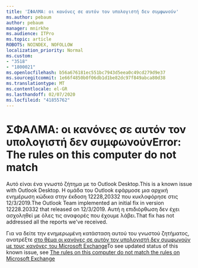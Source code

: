 ```yaml
---
title: 'ΣΦΑΛΜΑ: οι κανόνες σε αυτόν τον υπολογιστή δεν συμφωνούν'
ms.author: pebaum
author: pebaum
manager: mnirkhe
ms.audience: ITPro
ms.topic: article
ROBOTS: NOINDEX, NOFOLLOW
localization_priority: Normal
ms.custom:
- "3518"
- "1800021"
ms.openlocfilehash: b56a676181ec551bc7943d5eea0c49cd279d9e37
ms.sourcegitcommit: 1e66f4850b0f06db1d1be82dc97f849abca80d38
ms.translationtype: MT
ms.contentlocale: el-GR
ms.lasthandoff: 02/07/2020
ms.locfileid: "41855762"
---
```

# <a name="error-the-rules-on-this-computer-do-not-match"></a><span data-ttu-id="51ee3-102">ΣΦΑΛΜΑ: οι κανόνες σε αυτόν τον υπολογιστή δεν συμφωνούν</span><span class="sxs-lookup"><span data-stu-id="51ee3-102">Error: The rules on this computer do not match</span></span>

<span data-ttu-id="51ee3-103">Αυτό είναι ένα γνωστό ζήτημα με το Outlook Desktop.</span><span class="sxs-lookup"><span data-stu-id="51ee3-103">This is a known issue with Outlook Desktop.</span></span> <span data-ttu-id="51ee3-104">Η ομάδα του Outlook εφάρμοσε μια αρχική ενημέρωση κώδικα στην έκδοση 12228,20332 που κυκλοφόρησε στις 12/3/2019.</span><span class="sxs-lookup"><span data-stu-id="51ee3-104">The Outlook Team implemented an initial fix in version 12228.20332 that released on 12/3/2019.</span></span> <span data-ttu-id="51ee3-105">Αυτή η επιδιόρθωση δεν έχει ασχοληθεί με όλες τις αναφορές που έχουμε λάβει.</span><span class="sxs-lookup"><span data-stu-id="51ee3-105">That fix has not addressed all the reports we've received.</span></span>

<span data-ttu-id="51ee3-106">Για να δείτε την ενημερωμένη κατάσταση αυτού του γνωστού ζητήματος, ανατρέξτε [στο θέμα οι κανόνες σε αυτόν τον υπολογιστή δεν συμφωνούν με τους κανόνες του Microsoft Exchange](https://support.office.com/article/d032e037-b224-429e-b325-633afde9b5f0)</span><span class="sxs-lookup"><span data-stu-id="51ee3-106">To see updated status of this known issue, see [The rules on this computer do not match the rules on Microsoft Exchange](https://support.office.com/article/d032e037-b224-429e-b325-633afde9b5f0)</span></span>
